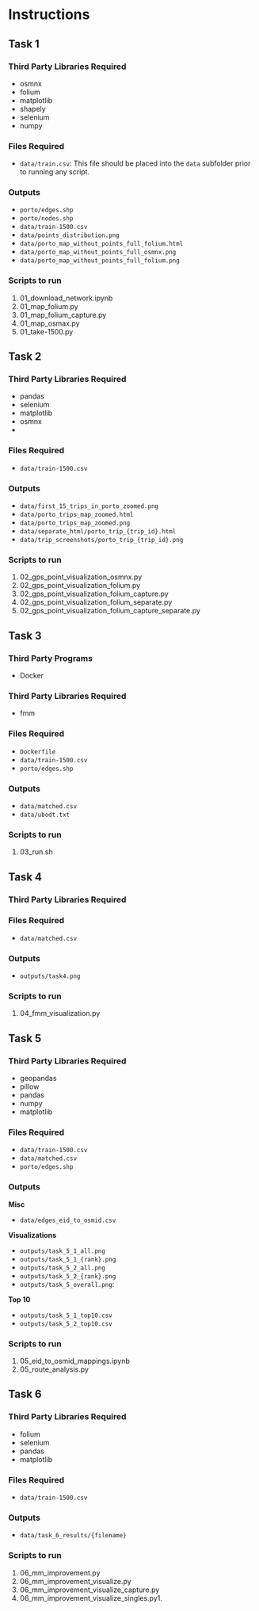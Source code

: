 # Instructions

## Task 1
### Third Party Libraries Required
- osmnx
- folium
- matplotlib
- shapely
- selenium
- numpy

### Files Required
- `data/train.csv`: This file should be placed into the `data` subfolder prior to running any script.

### Outputs
- `porto/edges.shp`
- `porto/nodes.shp`
- `data/train-1500.csv`
- `data/points_distribution.png`
- `data/porto_map_without_points_full_folium.html`
- `data/porto_map_without_points_full_osmnx.png`
- `data/porto_map_without_points_full_folium.png`

### Scripts to run
1. 01_download_network.ipynb
2. 01_map_folium.py
3. 01_map_folium_capture.py
4. 01_map_osmax.py
5. 01_take-1500.py

## Task 2
### Third Party Libraries Required
- pandas
- selenium
- matplotlib
- osmnx
-
### Files Required
- `data/train-1500.csv`  
### Outputs
- `data/first_15_trips_in_porto_zoomed.png`
- `data/porto_trips_map_zoomed.html`
- `data/porto_trips_map_zoomed.png`
- `data/separate_html/porto_trip_{trip_id}.html`
- `data/trip_screenshots/porto_trip_{trip_id}.png`

### Scripts to run
1. 02_gps_point_visualization_osmnx.py
2. 02_gps_point_visualization_folium.py
3. 02_gps_point_visualization_folium_capture.py
4. 02_gps_point_visualization_folium_separate.py
5. 02_gps_point_visualization_folium_capture_separate.py

## Task 3
### Third Party Programs
- Docker
### Third Party Libraries Required
- fmm

### Files Required
- `Dockerfile`
- `data/train-1500.csv`
- `porto/edges.shp`

### Outputs
- `data/matched.csv`
- `data/ubodt.txt`

### Scripts to run
1. 03_run.sh

## Task 4
### Third Party Libraries Required

### Files Required
- `data/matched.csv`

### Outputs
- `outputs/task4.png`

### Scripts to run
1. 04_fmm_visualization.py

## Task 5
### Third Party Libraries Required
- geopandas
- pillow
- pandas
- numpy
- matplotlib

### Files Required
- `data/train-1500.csv`
- `data/matched.csv`
- `porto/edges.shp`
  
### Outputs
**Misc**
- `data/edges_eid_to_osmid.csv`

**Visualizations**
- `outputs/task_5_1_all.png`
- `outputs/task_5_1_{rank}.png`
- `outputs/task_5_2_all.png`
- `outputs/task_5_2_{rank}.png`
- `outputs/task_5_overall.png`: 

**Top 10**
- `outputs/task_5_1_top10.csv`
- `outputs/task_5_2_top10.csv`

### Scripts to run
1. 05_eid_to_osmid_mappings.ipynb
2. 05_route_analysis.py

## Task 6
### Third Party Libraries Required
- folium
- selenium
- pandas
- matplotlib

### Files Required
- `data/train-1500.csv` 
### Outputs
- `data/task_6_results/{filename}`

### Scripts to run
1. 06_mm_improvement.py
2. 06_mm_improvement_visualize.py
3. 06_mm_improvement_visualize_capture.py
4. 06_mm_improvement_visualize_singles.py1.

